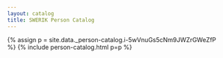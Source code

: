 ```yaml
---
layout: catalog
title: SWERIK Person Catalog
---
```

{% assign p = site.data._person-catalog.i-5wVnuGs5cNm9JWZrGWeZfP %}
{% include person-catalog.html p=p %}

